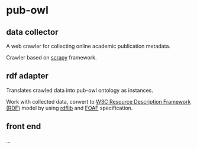pub-owl
=======

data collector
------

A web crawler for collecting online academic publication metadata.

Crawler based on [scrapy](https://github.com/scrapy/scrapy) framework.

rdf adapter
------

Translates crawled data into pub-owl ontology as instances.

Work with collected data, convert to [W3C Resource Description Framework (RDF)](http://www.w3.org/RDF/) model by using [rdflib](https://github.com/RDFLib/rdflib) and [FOAF](http://xmlns.com/foaf/spec/) specification.

front end
------

...

